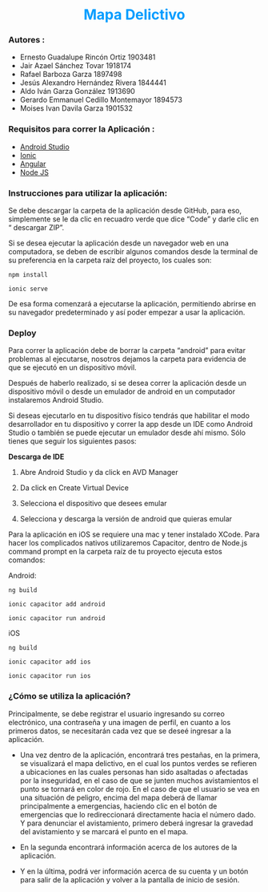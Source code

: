 <h1 style="text-align: center; color: #009DFF;" style="border-bottom: 4px solid #c82828;"> Mapa Delictivo </h1>

### Autores :

- Ernesto Guadalupe Rincón Ortiz 1903481 
- Jair Azael Sánchez Tovar 1918174
- Rafael Barboza Garza 1897498
- Jesús Alexandro Hernández Rivera 1844441
- Aldo Iván Garza González 1913690
- Gerardo Emmanuel Cedillo Montemayor 1894573
- Moises Ivan Davila Garza 1901532


### Requisitos para correr la Aplicación :

-  [Android Studio](https://developer.android.com/studio "Android Studio")
-  [Ionic](https://ionicframework.com/docs/intro/cli "Ionic")
-  [Angular](https://angular.io/guide/setup-local "Angular")
- [Node JS](https://nodejs.org/es/download/ "Node JS")


### Instrucciones para utilizar la aplicación:

Se debe descargar la carpeta de la aplicación desde GitHub, para eso, simplemente se le da clic en recuadro verde que dice “Code” y darle clic en “ descargar ZIP”.

Si se desea ejecutar la aplicación desde un navegador web en una computadora, se deben de escribir algunos comandos desde la terminal de su preferencia en la carpeta raíz del proyecto, los cuales son:

`npm install`

`ionic serve`

De esa forma comenzará a ejecutarse la aplicación, permitiendo abrirse en su navegador predeterminado y así poder empezar a usar la aplicación.

### Deploy
Para correr la aplicación debe de borrar la carpeta “android” para evitar problemas al ejecutarse, nosotros dejamos la carpeta para evidencia de que se ejecutó en un dispositivo móvil. 

Después de haberlo realizado, si se desea correr la aplicación desde un dispositivo móvil o desde un emulador de android en un computador instalaremos Android Studio.

Si deseas ejecutarlo en tu dispositivo físico tendrás que habilitar el modo desarrollador en tu dispositivo y correr la app desde un IDE como Android Studio o también se puede ejecutar un emulador desde ahí mismo. Sólo tienes que seguir los siguientes pasos:


**Descarga de IDE**

1. Abre Android Studio y da click en AVD Manager

2. Da click en Create Virtual Device

3. Selecciona el dispositivo que desees emular

4. Selecciona y descarga la versión de android que quieras emular

  

Para la aplicación en iOS se requiere una mac y tener instalado XCode. Para hacer los complicados nativos utilizaremos Capacitor, dentro de Node.js command prompt en la carpeta raíz de tu proyecto ejecuta estos comandos:

  

Android:

`ng build`

`ionic capacitor add android`

`ionic capacitor run android`

  

iOS

`ng build`

`ionic capacitor add ios`

`ionic capacitor run ios`

### ¿Cómo se utiliza la aplicación?

Principalmente, se debe registrar el usuario ingresando su correo electrónico, una contraseña y una imagen de perfil, en cuanto a los primeros datos, se necesitarán cada vez que se deseé ingresar a la aplicación.

- Una vez dentro de la aplicación, encontrará tres pestañas, en la primera, se visualizará el mapa delictivo, en el cual los puntos verdes se refieren a ubicaciones en las cuales personas han sido asaltadas o afectadas por la inseguridad, en el caso de que se junten muchos avistamientos el punto se tornará en color de rojo. En el caso de que el usuario se vea en una situación de peligro, encima del mapa deberá de llamar principalmente a emergencias, haciendo clic en el botón de emergencias que lo redireccionará directamente hacia el número dado. Y para denunciar el avistamiento, primero deberá ingresar la gravedad del avistamiento y se marcará el punto en el mapa.

- En la segunda encontrará información acerca de los autores de la aplicación.

- Y en la última, podrá ver información acerca de su cuenta y un botón para salir de la aplicación y volver a la pantalla de inicio de sesión.
